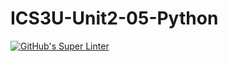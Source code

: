 # ICS3U-Unit2-05-Python

[![GitHub's Super Linter](https://github.com/Aleksandr-Ten/ICS3U-Unit2-05-Python/workflows/GitHub's%20Super%20Linter/badge.svg)](https://github.com/Aleksandr-Ten/ICS3U-Unit2-05-Python/actions)
